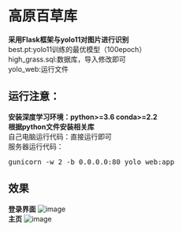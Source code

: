 # 高原百草库
**采用Flask框架与yolo11对图片进行识别<br>**
best.pt:yolo11训练的最优模型（100epoch）<br>
high_grass.sql:数据库，导入修改即可<br>
yolo_web:运行文件<br>

## 运行注意：
**安装深度学习环境：python>=3.6 conda>=2.2**<br>
**根据python文件安装相关库**<br>
自己电脑运行代码：直接运行即可<br>
服务器运行代码：<br>
<pre>
gunicorn -w 2 -b 0.0.0.0:80 yolo_web:app
</pre>

## 效果
**登录界面**
![image](https://github.com/user-attachments/assets/94b8b638-21d6-4c47-8d6e-032ee32c9992)<br>
**主页**
![image](https://github.com/user-attachments/assets/f77797b9-42ec-4209-bb4a-bc084e164dea)<br>



